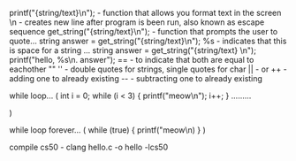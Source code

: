 printf("{string/text}\n"); - function that allows you format text in the screen
\n - creates  new line after program is been run, also known as escape sequence
get_string("{string/text}\n"); - function that prompts the user to quote... string answer = get_string("{string/text}\n");
%s - indicates that this is space for a string ...  string answer = get_string("{string/text} \n"); printf("hello, %s\n. answer");
== - to indicate that both are equal to eachother
"" '' - double quotes for strings, single quotes for char
|| - or
++ - adding one to already existing
-- - subtracting one to already existing

while loop...
(
int i = 0;
    while (i < 3)
    {
        printf("meow\n");
        i++;
    } 
.........

)

while loop forever...
(
while (true)
{
    printf("meow\n)
}
)




compile cs50 - clang hello.c -o hello -lcs50